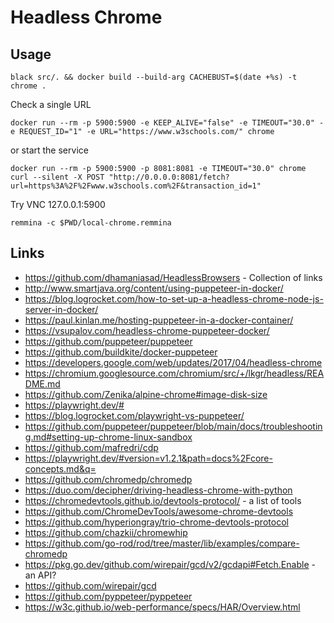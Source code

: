 # Headless Chrome


## Usage

```
black src/. && docker build --build-arg CACHEBUST=$(date +%s) -t chrome .
```

Check a single URL
```
docker run --rm -p 5900:5900 -e KEEP_ALIVE="false" -e TIMEOUT="30.0" -e REQUEST_ID="1" -e URL="https://www.w3schools.com/" chrome 
```
or start the service
```
docker run --rm -p 5900:5900 -p 8081:8081 -e TIMEOUT="30.0" chrome 
curl --silent -X POST "http://0.0.0.0:8081/fetch?url=https%3A%2F%2Fwww.w3schools.com%2F&transaction_id=1"
```

Try VNC 127.0.0.1:5900
```
remmina -c $PWD/local-chrome.remmina
```

## Links

* https://github.com/dhamaniasad/HeadlessBrowsers - Collection of links
* http://www.smartjava.org/content/using-puppeteer-in-docker/
* https://blog.logrocket.com/how-to-set-up-a-headless-chrome-node-js-server-in-docker/
* https://paul.kinlan.me/hosting-puppeteer-in-a-docker-container/
* https://vsupalov.com/headless-chrome-puppeteer-docker/
* https://github.com/puppeteer/puppeteer
* https://github.com/buildkite/docker-puppeteer
* https://developers.google.com/web/updates/2017/04/headless-chrome
* https://chromium.googlesource.com/chromium/src/+/lkgr/headless/README.md
* https://github.com/Zenika/alpine-chrome#image-disk-size
* https://playwright.dev/#
* https://blog.logrocket.com/playwright-vs-puppeteer/
* https://github.com/puppeteer/puppeteer/blob/main/docs/troubleshooting.md#setting-up-chrome-linux-sandbox
* https://github.com/mafredri/cdp
* https://playwright.dev/#version=v1.2.1&path=docs%2Fcore-concepts.md&q=
* https://github.com/chromedp/chromedp
* https://duo.com/decipher/driving-headless-chrome-with-python
* https://chromedevtools.github.io/devtools-protocol/    - a list of tools
* https://github.com/ChromeDevTools/awesome-chrome-devtools
* https://github.com/hyperiongray/trio-chrome-devtools-protocol
* https://github.com/chazkii/chromewhip
* https://github.com/go-rod/rod/tree/master/lib/examples/compare-chromedp
* https://pkg.go.dev/github.com/wirepair/gcd/v2/gcdapi#Fetch.Enable  - an API?
* https://github.com/wirepair/gcd
* https://github.com/pyppeteer/pyppeteer
* https://w3c.github.io/web-performance/specs/HAR/Overview.html